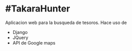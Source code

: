 #TakaraHunter
============
Aplicacion web para la busqueda de tesoros.
Hace uso de
* Django
* JQuery
* API de Google maps


